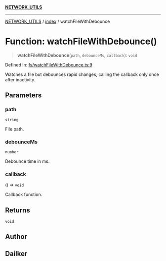 [**NETWORK_UTILS**](../../README.md)

***

[NETWORK_UTILS](../../README.md) / [index](../README.md) / watchFileWithDebounce

# Function: watchFileWithDebounce()

> **watchFileWithDebounce**(`path`, `debounceMs`, `callback`): `void`

Defined in: [fs/watchFileWithDebounce.ts:9](https://github.com/dailker/everyutil/blob/26e2bb73429918cf0d08899e9efd90b82a42c92e/src/fs/watchFileWithDebounce.ts#L9)

Watches a file but debounces rapid changes, calling the callback only once after inactivity.

## Parameters

### path

`string`

File path.

### debounceMs

`number`

Debounce time in ms.

### callback

() => `void`

Callback function.

## Returns

`void`

## Author

## Dailker
